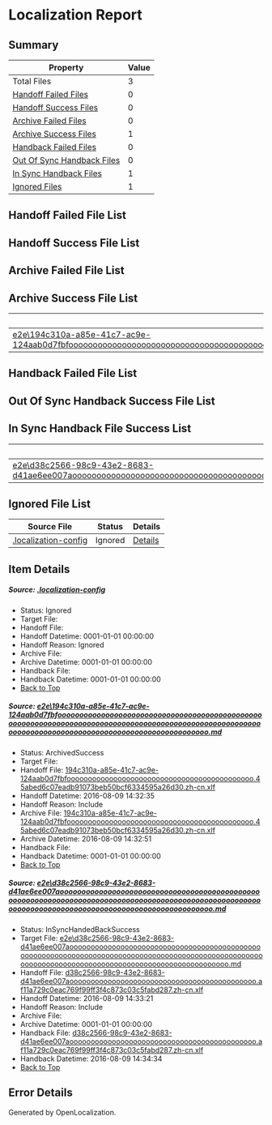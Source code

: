 # <a name='report-top'></a> Localization Report

## Summary
 Property | Value 
 -------- | ----- 
 Total Files | 3
[ Handoff Failed Files ](#handoff-failed-list)| 0
[ Handoff Success Files ](#handoff-success-list)| 0
[ Archive Failed Files ](#archive-failed-list)| 0
[ Archive Success Files ](#archive-success-list)| 1
[ Handback Failed Files ](#handback-failed-list)| 0
[ Out Of Sync Handback Files ](#outofsync-handback-success-list)| 0
[ In Sync Handback Files ](#insync-handback-success-list)| 1
[ Ignored Files ](#ignored-list)| 1

## <a name='handoff-failed-list'></a> Handoff Failed File List

## <a name='handoff-success-list'></a> Handoff Success File List

## <a name='archive-failed-list'></a> Archive Failed File List

## <a name='archive-success-list'></a> Archive Success File List
 Source File | Status | Details 
 ----------- | ------ | ------- 
 [e2e\194c310a-a85e-41c7-ac9e-124aab0d7fbfooooooooooooooooooooooooooooooooooooooooooooooooooooooooooooooooooooooooooooooooooooooooooooooooooooooooooooooooooooooooooooooooooooooooooooooooooooooo.md](https://github.com/OpenLocalizationTestOrg/oltest/blob/78a6d10219c6045357744ea129ec77632f56ea9a/e2e/194c310a-a85e-41c7-ac9e-124aab0d7fbfooooooooooooooooooooooooooooooooooooooooooooooooooooooooooooooooooooooooooooooooooooooooooooooooooooooooooooooooooooooooooooooooooooooooooooooooooooooo.md) | ArchivedSuccess | [Details](#8b83341b36b123dd447acce89c0eb91279c8b15b1)

## <a name='handback-failed-list'></a> Handback Failed File List

## <a name='outofsync-handback-success-list'></a> Out Of Sync Handback Success File List

## <a name='insync-handback-success-list'></a> In Sync Handback File Success List
 Source File | Status | Details 
 ----------- | ------ | ------- 
 [e2e\d38c2566-98c9-43e2-8683-d41ae6ee007aooooooooooooooooooooooooooooooooooooooooooooooooooooooooooooooooooooooooooooooooooooooooooooooooooooooooooooooooooooooooooooooooooooooooooooooooooooooo.md](https://github.com/OpenLocalizationTestOrg/oltest/blob/b0f73b3e3d7e84e5c8609a9d85640ea7a573e239/e2e/d38c2566-98c9-43e2-8683-d41ae6ee007aooooooooooooooooooooooooooooooooooooooooooooooooooooooooooooooooooooooooooooooooooooooooooooooooooooooooooooooooooooooooooooooooooooooooooooooooooooooo.md) | InSyncHandedBackSuccess | [Details](#085f1d0b099c58c9c0978e0320feb82de063a9cd2)

## <a name='ignored-list'></a> Ignored File List
 Source File | Status | Details 
 ----------- | ------ | ------- 
 [.localization-config](https://github.com/OpenLocalizationTestOrg/oltest/blob/b0f73b3e3d7e84e5c8609a9d85640ea7a573e239/.localization-config) | Ignored | [Details](#3d4f252ac210baf56311d7e97dcc2db10974dbd20)

## Item Details
##### <a name='3d4f252ac210baf56311d7e97dcc2db10974dbd20'></a> Source: [.localization-config](https://github.com/OpenLocalizationTestOrg/oltest/blob/b0f73b3e3d7e84e5c8609a9d85640ea7a573e239/.localization-config)
* Status: Ignored
* Target File: 
* Handoff File: 
* Handoff Datetime: 0001-01-01 00:00:00
* Handoff Reason: Ignored
* Archive File: 
* Archive Datetime: 0001-01-01 00:00:00
* Handback File: 
* Handback Datetime: 0001-01-01 00:00:00
* [Back to Top](#report-top)

##### <a name='8b83341b36b123dd447acce89c0eb91279c8b15b1'></a> Source: [e2e\194c310a-a85e-41c7-ac9e-124aab0d7fbfooooooooooooooooooooooooooooooooooooooooooooooooooooooooooooooooooooooooooooooooooooooooooooooooooooooooooooooooooooooooooooooooooooooooooooooooooooooo.md](https://github.com/OpenLocalizationTestOrg/oltest/blob/78a6d10219c6045357744ea129ec77632f56ea9a/e2e/194c310a-a85e-41c7-ac9e-124aab0d7fbfooooooooooooooooooooooooooooooooooooooooooooooooooooooooooooooooooooooooooooooooooooooooooooooooooooooooooooooooooooooooooooooooooooooooooooooooooooooo.md)
* Status: ArchivedSuccess
* Target File: 
* Handoff File: [194c310a-a85e-41c7-ac9e-124aab0d7fbfoooooooooooooooooooooooooooooooooooooooooooo.45abed6c07eadb91073beb50bcf6334595a26d30.zh-cn.xlf](https://github.com/OpenLocalizationTestOrg/olhandoff-e2e/blob/98e780274edee8fea9f4a99384d59601075f84a1/ol-handoff/OpenLocalizationTestOrg/ol-test-zhcn/ci/ht/194c310a-a85e-41c7-ac9e-124aab0d7fbfoooooooooooooooooooooooooooooooooooooooooooo.45abed6c07eadb91073beb50bcf6334595a26d30.zh-cn.xlf)
* Handoff Datetime: 2016-08-09 14:32:35
* Handoff Reason: Include
* Archive File: [194c310a-a85e-41c7-ac9e-124aab0d7fbfoooooooooooooooooooooooooooooooooooooooooooo.45abed6c07eadb91073beb50bcf6334595a26d30.zh-cn.xlf](https://github.com/OpenLocalizationTestOrg/olhandoff-e2e/blob/6e3d05adb85c9c23f95a8c9de1a4013635ef8b48/ol-archive/OpenLocalizationTestOrg/ol-test-zhcn/ci/ht/194c310a-a85e-41c7-ac9e-124aab0d7fbfoooooooooooooooooooooooooooooooooooooooooooo.45abed6c07eadb91073beb50bcf6334595a26d30.zh-cn.xlf)
* Archive Datetime: 2016-08-09 14:32:51
* Handback File: 
* Handback Datetime: 0001-01-01 00:00:00
* [Back to Top](#report-top)

##### <a name='085f1d0b099c58c9c0978e0320feb82de063a9cd2'></a> Source: [e2e\d38c2566-98c9-43e2-8683-d41ae6ee007aooooooooooooooooooooooooooooooooooooooooooooooooooooooooooooooooooooooooooooooooooooooooooooooooooooooooooooooooooooooooooooooooooooooooooooooooooooooo.md](https://github.com/OpenLocalizationTestOrg/oltest/blob/b0f73b3e3d7e84e5c8609a9d85640ea7a573e239/e2e/d38c2566-98c9-43e2-8683-d41ae6ee007aooooooooooooooooooooooooooooooooooooooooooooooooooooooooooooooooooooooooooooooooooooooooooooooooooooooooooooooooooooooooooooooooooooooooooooooooooooooo.md)
* Status: InSyncHandedBackSuccess
* Target File: [e2e\d38c2566-98c9-43e2-8683-d41ae6ee007aooooooooooooooooooooooooooooooooooooooooooooooooooooooooooooooooooooooooooooooooooooooooooooooooooooooooooooooooooooooooooooooooooooooooooooooooooooooo.md](https://github.com/OpenLocalizationTestOrg/ol-test-zhcn/blob/11d644cf358c671b84e85acba4e5c8ae17a0025c/e2e/d38c2566-98c9-43e2-8683-d41ae6ee007aooooooooooooooooooooooooooooooooooooooooooooooooooooooooooooooooooooooooooooooooooooooooooooooooooooooooooooooooooooooooooooooooooooooooooooooooooooooo.md)
* Handoff File: [d38c2566-98c9-43e2-8683-d41ae6ee007aoooooooooooooooooooooooooooooooooooooooooooo.af11a729c0eac769f99ff3f4c873c03c5fabd287.zh-cn.xlf](https://github.com/OpenLocalizationTestOrg/olhandoff-e2e/blob/32b0274d9ec506ee31e67a9c6b149835effce862/ol-handoff/OpenLocalizationTestOrg/ol-test-zhcn/ci/ht/d38c2566-98c9-43e2-8683-d41ae6ee007aoooooooooooooooooooooooooooooooooooooooooooo.af11a729c0eac769f99ff3f4c873c03c5fabd287.zh-cn.xlf)
* Handoff Datetime: 2016-08-09 14:33:21
* Handoff Reason: Include
* Archive File: 
* Archive Datetime: 0001-01-01 00:00:00
* Handback File: [d38c2566-98c9-43e2-8683-d41ae6ee007aoooooooooooooooooooooooooooooooooooooooooooo.af11a729c0eac769f99ff3f4c873c03c5fabd287.zh-cn.xlf](https://github.com/OpenLocalizationTestOrg/olhandback-e2e/blob/d19a37a90cdc5bf75ea85959057b4f9c37caae3d/ol-handback/OpenLocalizationTestOrg/ol-test-zhcn/ci/ht/d38c2566-98c9-43e2-8683-d41ae6ee007aoooooooooooooooooooooooooooooooooooooooooooo.af11a729c0eac769f99ff3f4c873c03c5fabd287.zh-cn.xlf)
* Handback Datetime: 2016-08-09 14:34:34
* [Back to Top](#report-top)


## Error Details

Generated by OpenLocalization.
